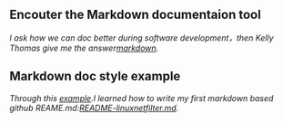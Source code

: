 
Encouter the Markdown documentaion tool
----------------------------------------

*I ask how we can doc better during software development，then Kelly Thomas give me the answer[markdown](http://programmers.stackexchange.com/questions/290186/how-to-use-a-good-documentation-tool-to-explain-code-writing-process/290188#290188).*


Markdown doc style example
--------------------

*Through this [example](https://github.github.com/github-flavored-markdown/sample_content.html).I learned how to write my first markdown based github REAME.md:[README-linuxnetfilter.md](https://github.com/wufengyi/homeaccess-learning-doc/blob/master/netfilter/README-linuxnetfilter.md).*

